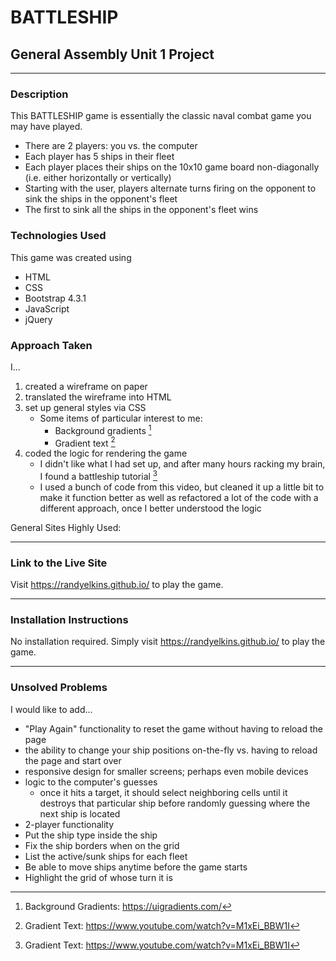 # BATTLESHIP

## General Assembly Unit 1 Project

----------------

### Description

This BATTLESHIP game is essentially the classic naval combat game you may have played.
- There are 2 players: you vs. the computer
- Each player has 5 ships in their fleet
- Each player places their ships on the 10x10 game board non-diagonally (i.e. either horizontally or vertically)
- Starting with the user, players alternate turns firing on the opponent to sink the ships in the opponent's fleet
- The first to sink all the ships in the opponent's fleet wins

### Technologies Used

This game was created using
- HTML
- CSS
- Bootstrap 4.3.1
- JavaScript
- jQuery

### Approach Taken

I...
1. created a wireframe on paper
1. translated the wireframe into HTML
1. set up general styles via CSS
   - Some items of particular interest to me:
     - Background gradients [^1]
     - Gradient text [^2]
1. coded the logic for rendering the game
   - I didn't like what I had set up, and after many hours racking my brain, I found a battleship tutorial [^2]
   - I used a bunch of code from this video, but cleaned it up a little bit to make it function better as well as refactored a lot of the code with a different approach, once I better understood the logic

[^1]: Background Gradients: <https://uigradients.com/>

[^2]: Gradient Text: <https://www.youtube.com/watch?v=M1xEi_BBW1I>

[^3]: Battleship Tutorial: <https://www.youtube.com/watch?v=U64vIhh0TyM>

[^4]: Google Fonts <fonts.google.com>


General Sites Highly Used:

[^5]: w3schools.com <w3schools.com>

[^6]: Mozilla <developer.mozilla.org>

[^7]: CSS-Tricks <css-tricks.com>

[^8]: Stack Overflow <stackoverflow.com>

------------

### Link to the Live Site

Visit <https://randyelkins.github.io/> to play the game.

------------

### Installation Instructions

No installation required. Simply visit <https://randyelkins.github.io/> to play the game.

------------

### Unsolved Problems

I would like to add...
- "Play Again" functionality to reset the game without having to reload the page
- the ability to change your ship positions on-the-fly vs. having to reload the page and start over
- responsive design for smaller screens; perhaps even mobile devices
- logic to the computer's guesses
   - once it hits a target, it should select neighboring cells until it destroys that particular ship before randomly guessing where the next ship is located
- 2-player functionality
- Put the ship type inside the ship
- Fix the ship borders when on the grid
- List the active/sunk ships for each fleet
- Be able to move ships anytime before the game starts
- Highlight the grid of whose turn it is
